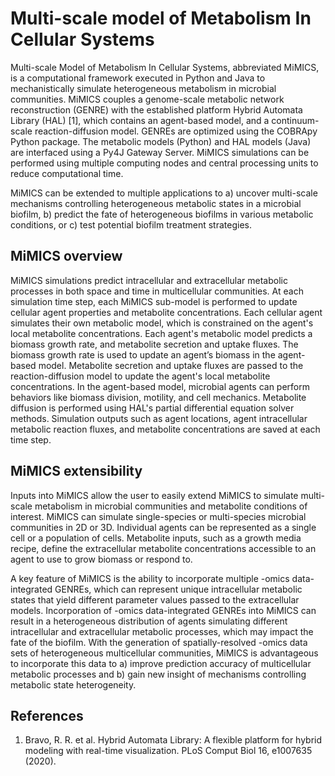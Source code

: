 # **M**ulti-scale model of **M**etabolism **In** **C**ellular **S**ystems

Multi-scale Model of Metabolism In Cellular Systems, abbreviated MiMICS, is a computational framework executed in Python and Java to mechanistically simulate heterogeneous metabolism in microbial communities. MiMICS couples a genome-scale metabolic network reconstruction (GENRE) with the established platform Hybrid Automata Library (HAL) [1], which contains an agent-based model, and a continuum-scale reaction-diffusion model. GENREs are optimized using the COBRApy Python package. The metabolic models (Python) and HAL models (Java) are interfaced using a Py4J Gateway Server. MiMICS simulations can be performed using multiple computing nodes and central processing units to reduce computational time.  

MiMICS can be extended to multiple applications to a) uncover multi-scale mechanisms controlling heterogeneous metabolic states in a microbial biofilm, b) predict the fate of heterogeneous biofilms in various metabolic conditions, or c) test potential biofilm treatment strategies. 

## MiMICS overview

MiMICS simulations predict intracellular and extracellular metabolic processes in both space and time in multicellular communities. At each simulation time step, each MiMICS sub-model is performed to update cellular agent properties and metabolite concentrations. Each cellular agent simulates their own metabolic model, which is constrained on the agent's local metabolite concentrations. Each agent's metabolic model predicts a biomass growth rate, and metabolite secretion and uptake fluxes. The biomass growth rate is used to update an agent’s biomass in the agent-based model. Metabolite secretion and uptake fluxes are passed to the reaction-diffusion model to update the agent's local metabolite concentrations. In the agent-based model, microbial agents can perform behaviors like biomass division, motility, and cell mechanics. Metabolite diffusion is performed using HAL's partial differential equation solver methods. Simulation outputs such as agent locations, agent intracellular metabolic reaction fluxes, and metabolite concentrations are saved at each time step. 


## MiMICS extensibility

Inputs into MiMICS allow the user to easily extend MiMICS to simulate multi-scale metabolism in microbial communities and metabolite conditions of interest. MiMICS can simulate single-species or multi-species microbial communities in 2D or 3D. Individual agents can be represented as a single cell or a population of cells. Metabolite inputs, such as a growth media recipe, define the extracellular metabolite concentrations accessible to an agent to use to grow biomass or respond to. 

A key feature of MiMICS is the ability to incorporate multiple -omics data-integrated GENREs, which can represent unique intracellular metabolic states that yield different parameter values passed to the extracellular models. Incorporation of -omics data-integrated GENREs into MiMICS can result in a heterogeneous distribution of agents simulating different intracellular and extracellular metabolic processes, which may impact the fate of the biofilm. With the generation of spatially-resolved -omics data sets of heterogeneous multicellular communities, MiMICS is advantageous to incorporate this data to a) improve prediction accuracy of multicellular metabolic processes and b) gain new insight of mechanisms controlling metabolic state heterogeneity. 

## References
1. Bravo, R. R. et al. Hybrid Automata Library: A flexible platform for hybrid modeling with real-time visualization. PLoS Comput Biol 16, e1007635 (2020).
